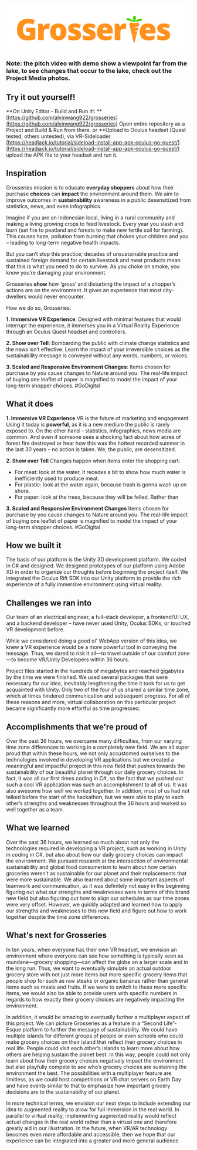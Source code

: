 ![Grosseries](grosseries.png)

### Note: the pitch video with demo show a viewpoint far from the lake, to see changes that occur to the lake, check out the Project Media photos.

## Try it out yourself! 
**On Unity Editor - Build and Run it!: ** [https://github.com/alvinwang922/grosseries](https://github.com/alvinwang922/grosseries) Open entire repository as a Project and Build & Run from there.
or
**Upload to Oculus headset (Quest tested, others untested), via VR-Sideloader [https://headjack.io/tutorial/sideload-install-app-apk-oculus-go-quest/](https://headjack.io/tutorial/sideload-install-app-apk-oculus-go-quest/) upload the APK file to your headset and run it.

## Inspiration
Grosseries mission is to educate **everyday shoppers** about how their purchase **choices** can **impact** the environment around them. We aim to improve outcomes in **sustainability** awareness in a public desensitized from statistics, news, and even infographics.

Imagine if you are an Indonesian local, living in a rural community and making a living growing crops to feed livestock. Every year you slash and burn (set fire to peatland and forests to make new fertile soil for farming). This causes haze, pollution from burning that chokes your children and you – leading to long-term negative health impacts.

But you can’t stop this practice; decades of unsustainable practice and sustained foreign demand for certain livestock and meat products mean that this is what you need to do to survive. As you choke on smoke, you know you’re damaging your environment.

Grosseries **show** how ‘gross’ and disturbing the impact of a shopper’s actions are on the environment. It gives an experience that most city-dwellers would never encounter.

How we do so, Grosseries:

**1. Immersive VR Experience**: Designed with minimal features that would interrupt the experience, it immerses you in a Virtual Reality Experience through an Oculus Quest headset and controllers.

**2. Show over Tell**: Bombarding the public with climate change statistics and the news isn’t effective. Learn the impact of your irreversible choices as the sustainability message is conveyed without any words, numbers, or voices.

**3. Scaled and Responsive Environment Changes**: Items chosen for purchase by you cause changes to Nature around you. The real-life impact of buying one leaflet of paper is magnified to model the impact of your long-term shopper choices. #GoDigital

## What it does

**1. Immersive VR Experience**
VR is the future of marketing and engagement. Using it today is **powerful**, as it is a new medium the public is rarely exposed to. On the other hand – statistics, infographics, news media are common. And even if someone sees a shocking fact about how acres of forest fire destroyed or hear how this was the hottest recorded summer in the last 30 years – no action is taken. 
We, the public, are desensitized.

**2. Show over Tell**
Changes happen when items enter the shopping cart:
- For meat: look at the water, it recedes a bit to show how much water is inefficiently used to produce meat.
- For plastic: look at the water again, because trash is gonna wash up on shore.
- For paper: look at the trees, because they will be felled.
Rather than 

**3. Scaled and Responsive Environment Changes**
Items chosen for purchase by you cause changes to Nature around you. The real-life impact of buying one leaflet of paper is magnified to model the impact of your long-term shopper choices. #GoDigital

## How we built it
The basis of our platform is the Unity 3D development platform. We coded in C# and designed. We designed prototypes of our platform using Adobe XD in order to organize our thoughts before beginning the project itself. We integrated the Oculus Rift SDK into our Unity platform to provide the rich experience of a fully immersive environment using virtual reality.


## Challenges we ran into
Our team of an electrical engineer, a full-stack developer, a frontend/UI UX, and a backend developer – have never used Unity, Oculus SDKs, or touched VR development before.

While we considered doing a good ol' WebApp version of this idea, we knew a VR experience would be a more powerful tool in conveying the message. Thus, we dared to risk it all—to travel outside of our comfort zone—to become VR/Unity Developers within 36 hours.

Project files started in the hundreds of megabytes and reached gigabytes by the time we were finished. We used several packages that were necessary for our idea, inevitably lengthening the time it took for us to get acquainted with Unity. Only two of the four of us shared a similar time zone, which at times hindered communication and subsequent progress. For all of these reasons and more, virtual collaboration on this particular project became significantly more effortful as time progressed.


## Accomplishments that we're proud of
Over the past 36 hours, we overcame many difficulties, from our varying time zone differences to working in a completely new field. We are all super proud that within these hours, we not only accustomed ourselves to the technologies involved in developing VR applications but we created a meaningful and impactful project in this new field that pushes towards the sustainability of our beautiful planet through our daily grocery choices. In fact, it was all our first times coding in C#, so the fact that we pushed out such a cool VR application was such an accomplishment to all of us. It was also awesome how well we worked together. In addition, most of us had not talked before the start of the hackathon, but we were able to play to each other’s strengths and weaknesses throughout the 36 hours and worked so well together as a team.

## What we learned
Over the past 36 hours, we learned so much about not only the technologies required in developing a VR project, such as working in Unity in coding in C#, but also about how our daily grocery choices can impact the environment. We pursued research at the intersection of environmental sustainability and global food consumerism to learn about how certain groceries weren’t as sustainable for our planet and their replacements that were more sustainable. We also learned about some important aspects of teamwork and communication, as it was definitely not easy in the beginning figuring out what our strengths and weaknesses were in terms of this brand new field but also figuring out how to align our schedules as our time zones were very offset. However, we quickly adapted and learned how to apply our strengths and weaknesses to this new field and figure out how to work together despite the time zone differences.


## What's next for Grosseries

In ten years, when everyone has their own VR headset, we envision an environment where everyone can see how something is typically seen as mundane—grocery shopping—can affect the globe on a larger scale and in the long run. Thus, we want to eventually simulate an actual outdoor grocery store with not just more items but more specific grocery items that people shop for such as raw steaks or organic bananas rather than general items such as meats and fruits. If we were to switch to these more specific items, we would also be able to provide users with specific numbers in regards to how exactly their grocery choices are negatively impacting the environment.

In addition, it would be amazing to eventually further a multiplayer aspect of this project. We can picture Grosseries as a feature in a “Second Life”-Esque platform to further the message of sustainability. We could have multiple islands for different groups of people or even schools who could make grocery choices on their island that reflect their grocery choices in real life. People could visit each other’s islands to learn more about how others are helping sustain the planet best. In this way, people could not only learn about how their grocery choices negatively impact the environment but also playfully compete to see who’s grocery choices are sustaining the environment the best. The possibilities with a multiplayer feature are limitless, as we could host competitions or VR chat servers on Earth Day and have events similar to that to emphasize how important grocery decisions are to the sustainability of our planet.

In more technical terms, we envision our next steps to include extending our idea to augmented reality to allow for full immersion in the real world. In parallel to virtual reality, implementing augmented reality would reflect actual changes in the real world rather than a virtual one and therefore greatly aid in our illustration. In the future, when VR/AR technology becomes even more affordable and accessible, then we hope that our experience can be integrated into a greater and more general audience.
